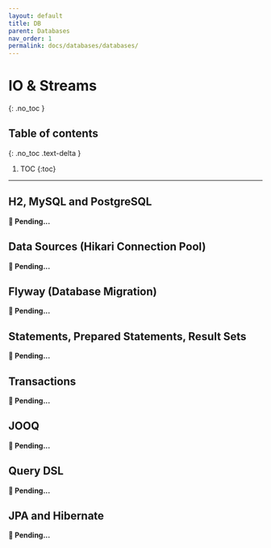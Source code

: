 ```yaml
---
layout: default
title: DB
parent: Databases
nav_order: 1
permalink: docs/databases/databases/
---
```


# IO & Streams
{: .no_toc }

## Table of contents
{: .no_toc .text-delta }

1. TOC
{:toc}

---

## H2, MySQL and PostgreSQL

**🚧 Pending...**

## Data Sources (Hikari Connection Pool)

**🚧 Pending...**

## Flyway (Database Migration)

**🚧 Pending...**

## Statements, Prepared Statements, Result Sets

**🚧 Pending...**

## Transactions

**🚧 Pending...**

## JOOQ

**🚧 Pending...**

## Query DSL

**🚧 Pending...**

## JPA and Hibernate

**🚧 Pending...**
